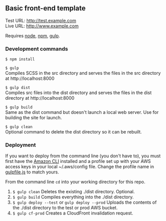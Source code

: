 ## Basic front-end template

Test URL: http://test.example.com  
Live URL: http://www.example.com

Requires [node](https://nodejs.org/en/), [npm](https://www.npmjs.com/), [gulp](http://gulpjs.com/).

### Development commands

`$ npm install`

`$ gulp`  
Compiles SCSS in the src directory and serves the files in the src directory at http://localhost:8000

`$ gulp dist`  
Compiles src files into the dist directory and serves the files in the dist directory at http://localhost:8000

`$ gulp build`  
Same as the dist command but doesn't launch a local web server. Use for building the site for launch.

`$ gulp clean`  
Optional command to delete the dist directory so it can be rebuilt.

### Deployment

If you want to deploy from the command line (you don't have to), you must first have the [Amazon CLI](https://aws.amazon.com/cli/) installed and a profile set up with your AWS access keys in your local ~/.aws/config file. Change the profile name in [gulpfile.js](https://github.com/tcodej/web-template/blob/master/gulpfile.js#L13) to match yours.

From the command line `cd` into your working directory for this repo.

1. `$ gulp clean` Deletes the existing ./dist directory. Optional.
2. `$ gulp build` Compiles everything into the ./dist directory.
3. `$ gulp deploy --test` or `gulp deploy --prod` Uploads the contents of the ./dist directory to the test or prod AWS bucket.
4. `$ gulp cf-prod` Creates a CloudFront invalidation request.
